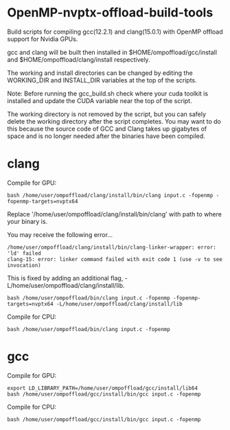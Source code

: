 # OpenMP-nvptx-offload-build-tools
Build scripts for compiling gcc(12.2.1) and clang(15.0.1) with OpenMP offload support for Nvidia GPUs.

gcc and clang will be built then installed in $HOME/ompoffload/gcc/install and $HOME/ompoffload/clang/install respectively.

The working and install directories can be changed by editing the WORKING_DIR and INSTALL_DIR variables at the top of the scripts.

Note: Before running the gcc_build.sh check where your cuda toolkit is installed and update the CUDA variable near the top of the script.

The working directory is not removed by the script, but you can safely delete the working directory after the script completes. You may want to do this because the source code of GCC and Clang takes up gigabytes of space and is no longer needed after the binaries have been compiled.


# clang
Compile for GPU:
```
bash /home/user/ompoffload/clang/install/bin/clang input.c -fopenmp -fopenmp-targets=nvptx64
```
Replace '/home/user/ompoffload/clang/install/bin/clang' with path to where your binary is.

You may receive the following error...
```
/home/user/ompoffload/clang/install/bin/clang-linker-wrapper: error: 'ld' failed
clang-15: error: linker command failed with exit code 1 (use -v to see invocation)
```
This is fixed by adding an additional flag, -L/home/user/ompoffload/clang/install/lib.
```
bash /home/user/ompoffload/bin/clang input.c -fopenmp -fopenmp-targets=nvptx64 -L/home/user/ompoffload/clang/install/lib
```

Compile for CPU:
```
bash /home/user/ompoffload/bin/clang input.c -fopenmp
```

# gcc
Compile for GPU:
```
export LD_LIBRARY_PATH=/home/user/ompoffload/gcc/install/lib64
bash /home/user/ompoffload/gcc/install/bin/gcc input.c -fopenmp
```

Compile for CPU:
```
bash /home/user/ompoffload/gcc/install/bin/gcc input.c -fopenmp
```

